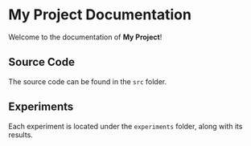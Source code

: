 # My Project Documentation

Welcome to the documentation of **My Project**!

## Source Code

The source code can be found in the `src` folder.

## Experiments

Each experiment is located under the `experiments` folder, along with its results.
